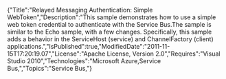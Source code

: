 {"Title":"Relayed Messaging Authentication: Simple WebToken","Description":"This sample demonstrates how to use a simple web token credential to authenticate with the Service Bus.The sample is similar to the Echo sample, with a few changes. Specifically, this sample adds a behavior in the ServiceHost (service) and ChannelFactory (client) applications.","IsPublished":true,"ModifiedDate":"2011-11-15T17:20:19.07","License":"Apache License, Version 2.0","Requires":"Visual Studio 2010","Technologies":"Microsoft Azure,Service Bus,","Topics":"Service Bus,"}